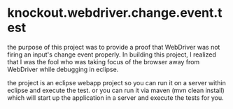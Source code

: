knockout.webdriver.change.event.test
====================================
the purpose of this project was to provide a proof that WebDriver was not firing an input's change event properly. In building this project, I realized that I was the fool who was taking focus of the browser away from WebDriver while debugging in eclipse.

the project is an eclipse webapp project so you can run it on a server within eclipse and execute the test. or you can run it via maven (mvn clean install) which will start up the application in a server and execute the tests for you.
